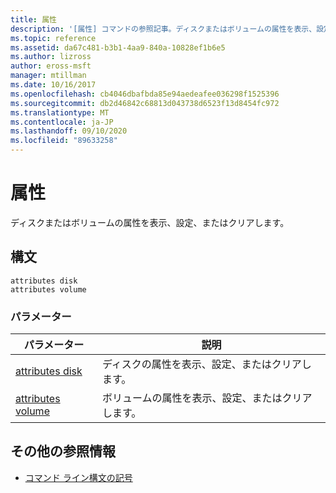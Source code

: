```yaml
---
title: 属性
description: '[属性] コマンドの参照記事。ディスクまたはボリュームの属性を表示、設定、またはクリアします。'
ms.topic: reference
ms.assetid: da67c481-b3b1-4aa9-840a-10828ef1b6e5
ms.author: lizross
author: eross-msft
manager: mtillman
ms.date: 10/16/2017
ms.openlocfilehash: cb4046dbafbda85e94aedeafee036298f1525396
ms.sourcegitcommit: db2d46842c68813d043738d6523f13d8454fc972
ms.translationtype: MT
ms.contentlocale: ja-JP
ms.lasthandoff: 09/10/2020
ms.locfileid: "89633258"
---
```

# <a name="attributes"></a>属性

ディスクまたはボリュームの属性を表示、設定、またはクリアします。

## <a name="syntax"></a>構文

```
attributes disk
attributes volume
```

### <a name="parameters"></a>パラメーター

| パラメーター | 説明 |
| --------- | ----------- |
| [attributes disk](attributes-disk.md) | ディスクの属性を表示、設定、またはクリアします。 |
| [attributes volume](attributes-volume.md) | ボリュームの属性を表示、設定、またはクリアします。 |

## <a name="additional-references"></a>その他の参照情報

- [コマンド ライン構文の記号](command-line-syntax-key.md)

